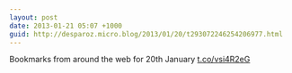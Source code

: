 ```yaml
---
layout: post
date: 2013-01-21 05:07 +1000
guid: http://desparoz.micro.blog/2013/01/20/t293072246254206977.html
---
```

Bookmarks from around the web for 20th January [t.co/vsi4R2eG](http://t.co/vsi4R2eG)
